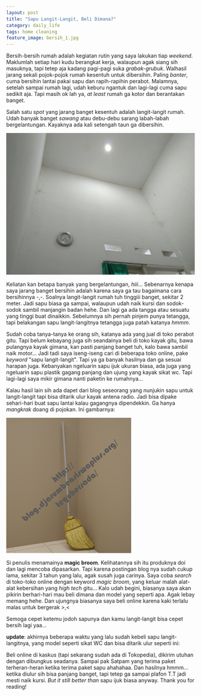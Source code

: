 ```yaml
---
layout: post
title: "Sapu Langit-Langit, Beli Dimana?"
category: daily_life
tags: home cleaning
feature_image: bersih_1.jpg
---  
```


Bersih-bersih rumah adalah kegiatan rutin yang saya lakukan tiap _weekend_. Maklumlah setiap hari kudu berangkat kerja, walaupun agak siang sih masuknya, tapi tetep aja kadang pagi-pagi suka _grabak-grubuk_. Walhasil jarang sekali pojok-pojok rumah kesentuh untuk dibersihin. Paling _banter_, cuma bersihin lantai pakai sapu dan rapih-rapihin perabot. Malamnya, setelah sampai rumah lagi, udah keburu ngantuk dan lagi-lagi cuma sapu sedikit aja. Tapi masih ok lah ya, _at least_ rumah ga kotor dan berantakan banget.

Salah satu _spot_ yang jarang banget kesentuh adalah langit-langit rumah. Udah banyak banget _sawang_ atau debu-debu sarang labah-labah bergelantungan. Kayaknya ada kali setengah taun ga dibersihin.

![langit-langit rumah](/assets/img/bersih_2.jpg)


Keliatan kan betapa banyak yang bergelantungan, _hiii_... Sebenarnya kenapa saya jarang banget bersihin adalah karena saya ga tau bagaimana cara bersihinnya -,-. Soalnya langit-langit rumah tuh tinggiii banget, sekitar 2 meter. Jadi sapu biasa ga sampai, walaupun udah naik kursi dan sodok-sodok sambil manjangin badan hehe. Dan lagi ga ada tangga atau sesuatu yang tinggi buat dinaikkin. Sebelumnya sih pernah pinjem punya tetangga, tapi belakangan sapu langit-langitnya tetangga juga patah katanya _hmmm_.

Sudah coba tanya-tanya ke orang sih, katanya ada yang jual di toko perabot gitu. Tapi belum kebayang juga sih seandainya beli di toko kayak gitu, bawa pulangnya kayak gimana, kan pasti panjang banget tuh, kalo bawa sambil naik motor...
Jadi tadi saya iseng-iseng cari di beberapa toko online, pake _keyword_  "sapu langit-langit". Tapi ya ga banyak hasilnya dan ga sesuai harapan juga. Kebanyakan ngeluarin sapu ijuk ukuran biasa, ada juga yang ngeluarin sapu plastik gagang panjang dan ujung yang kayak sikat wc. Tapi lagi-lagi saya mikir gimana nanti paketin ke rumahnya...

Kalau hasil lain sih ada dapet dari blog seseorang yang nunjukin sapu untuk langit-langit tapi bisa ditarik ulur kayak antena radio. Jadi bisa dipake sehari-hari buat sapu lantai kalau gagangnya dipendekkin. Ga hanya _mangkrak_ doang di pojokan. Ini gambarnya:

![sapu langit](/assets/img/bersih_3.png)


Si penulis menamainya __magic broom__. Kelihatannya sih itu produknya doi dan lagi mencoba dipasarkan. Tapi karena postingan blog nya sudah cukup lama, sekitar 3 tahun yang lalu, agak susah juga carinya. Saya coba _search_ di toko-toko online dengan keyword _magic broom_, yang keluar malah alat-alat kebersihan yang _high tech_ gitu... Kalo udah begini, biasanya saya akan pikirin berhari-hari mau beli dimana dan model yang seperti apa. Agak lebay memang hehe. Dan ujungnya biasanya saya beli online karena kaki terlalu malas untuk bergerak >,<

Semoga cepet ketemu jodoh sapunya dan kamu langit-langit bisa cepet bersih lagi yaa...


__update__: akhirnya beberapa waktu yang lalu sudah kebeli sapu langit-langitnya, yang model seperti sikat WC dan bisa ditarik ulur seperti ini:



Beli online di kaskus (tapi sekarang sudah ada di Tokopedia), dikirim utuhan dengan dibungkus seadanya. Sampai pak Satpam yang terima paket terheran-heran ketika terima paket sapu ahahahaa. Dan hasilnya hmmm... ketika diulur sih bisa panjang banget, tapi tetep ga sampai plafon T.T jadi mesti naik kursi. _But it still better than_ sapu ijuk biasa anyway. 
Thank you for reading!
